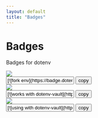 ```yaml
---
layout: default
title: "Badges"
---
```


<div class="container">
  <div class="row mb-3">
    <div class="col-lg-8 offset-lg-2">
      <h1 class="display-1 fw-extrabold mt-5 lh-1">Badges</h1>
      <p class="lead fw-medium mt-1">Badges for dotenv</p>
    </div>
  </div>
</div>

<div class="container mb-5">
  <div class="row mb-5">
    <div class="col-lg-8 offset-lg-2 my-3">
      <img src="https://badge.dotenv.org/fork.svg?r=1">
      <div class="input-group">
        <input id="fork-dotenv-vault" type="text" class="form-control form-control-sm font-monospace" value="[![fork env](https://badge.dotenv.org/fork.svg?r=1)](https://www.dotenv.org/r/github.com/motdotla/dotenv-vault?r=1)">
        <button class="btn btn-dark clipboard-btn" data-clipboard-action="copy" data-clipboard-target="#fork-dotenv-vault">
          copy
        </button>
      </div>
    </div>
    <div class="col-lg-8 offset-lg-2 my-3">
      <img src="https://badge.dotenv.org/works-with.svg?r=1">
      <div class="input-group">
        <input id="works-with-dotenv-vault" type="text" class="form-control form-control-sm font-monospace" value="[![works with dotenv-vault](https://badge.dotenv.org/works-with.svg?r=1)](https://www.dotenv.org/r/github.com/motdotla/dotenv-vault?r=1)">
        <button class="btn btn-dark clipboard-btn" data-clipboard-action="copy" data-clipboard-target="#works-with-dotenv-vault">
          copy
        </button>
      </div>
    </div>
    <div class="col-lg-8 offset-lg-2 my-3">
      <img src="https://badge.dotenv.org/using.svg?r=1">
      <div class="input-group">
        <input id="using-dotenv" type="text" class="form-control form-control-sm font-monospace" value="[![using with dotenv-vault](https://badge.dotenv.org/using.svg?r=1)](https://www.dotenv.org/r/github.com/motdotla/dotenv?r=1)">
        <button class="btn btn-dark clipboard-btn" data-clipboard-action="copy" data-clipboard-target="#using-dotenv">
          copy
        </button>
      </div>
    </div>
  </div>
</div>
